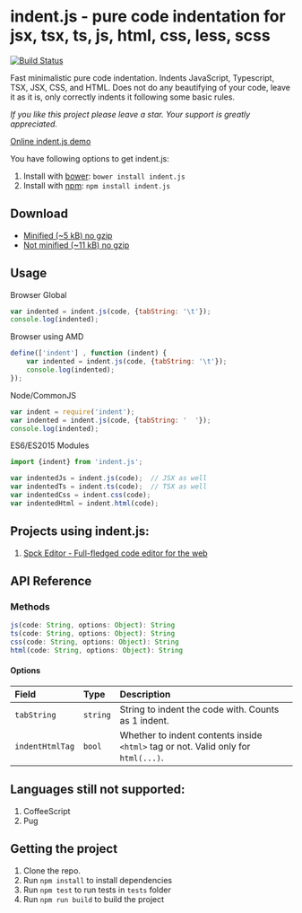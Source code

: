 # indent.js - pure code indentation for jsx, tsx, ts, js, html, css, less, scss

[![Build Status](https://travis-ci.org/zebzhao/indent.js.svg?branch=master)](https://travis-ci.org/zebzhao/indent.js)

Fast minimalistic pure code indentation. Indents JavaScript, Typescript, TSX, JSX, CSS, and HTML. Does not do any beautifying of your code, leave it as it is, only correctly indents it following some basic rules.

*If you like this project please leave a star. Your support is greatly appreciated.*

[Online indent.js demo](https://zebzhao.github.io/indent.js/)

You have following options to get indent.js:

1. Install with [bower](http://bower.io): ```bower install indent.js```
2. Install with [npm](https://www.npmjs.com): ```npm install indent.js```

## Download

* [Minified (~5 kB) no gzip](https://raw.githubusercontent.com/zebzhao/indent.js/master/lib/indent.js)
* [Not minified (~11 kB) no gzip](https://raw.githubusercontent.com/zebzhao/indent.js/master/lib/indent.js)


## Usage

Browser Global
```javascript
var indented = indent.js(code, {tabString: '\t'});
console.log(indented);
```

Browser using AMD
```javascript
define(['indent'] , function (indent) {
    var indented = indent.js(code, {tabString: '\t'});
    console.log(indented);
});
```

Node/CommonJS
```javascript
var indent = require('indent');
var indented = indent.js(code, {tabString: '  '});
console.log(indented);
```

ES6/ES2015 Modules
```javascript
import {indent} from 'indent.js';

var indentedJs = indent.js(code);  // JSX as well
var indentedTs = indent.ts(code);  // TSX as well
var indentedCss = indent.css(code);
var indentedHtml = indent.html(code);
```

## Projects using indent.js:

1. [Spck Editor - Full-fledged code editor for the web](https://spck.io/)

## API Reference

### Methods

```javascript
js(code: String, options: Object): String
ts(code: String, options: Object): String
css(code: String, options: Object): String
html(code: String, options: Object): String
```

#### Options

|Field|Type|Description|
|:--- |:--- |:--- |
|`tabString`|`string`|String to indent the code with. Counts as 1 indent.|
|`indentHtmlTag`|`bool`|Whether to indent contents inside `<html>` tag or not. Valid only for `html(...)`.|

## Languages still not supported:

1. CoffeeScript
2. Pug

## Getting the project

1. Clone the repo.
2. Run `npm install` to install dependencies
3. Run `npm test` to run tests in `tests` folder
4. Run `npm run build` to build the project
